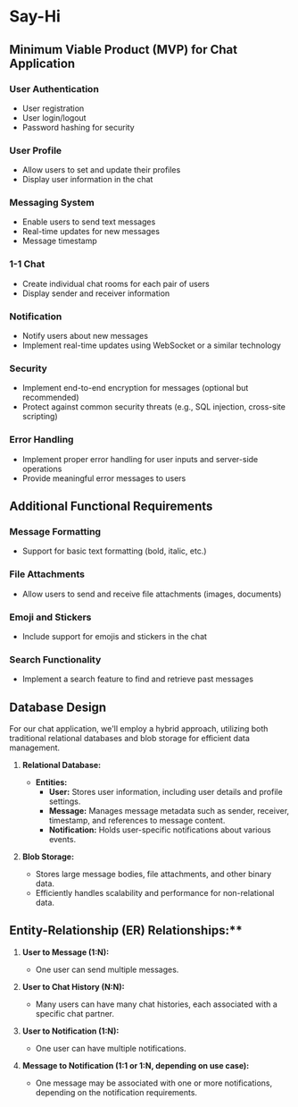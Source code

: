 # Say-Hi

## Minimum Viable Product (MVP) for Chat Application

### User Authentication
- User registration
- User login/logout
- Password hashing for security

### User Profile
- Allow users to set and update their profiles
- Display user information in the chat

### Messaging System
- Enable users to send text messages
- Real-time updates for new messages
- Message timestamp

### 1-1 Chat
- Create individual chat rooms for each pair of users
- Display sender and receiver information

### Notification
- Notify users about new messages
- Implement real-time updates using WebSocket or a similar technology

### Security
- Implement end-to-end encryption for messages (optional but recommended)
- Protect against common security threats (e.g., SQL injection, cross-site scripting)

### Error Handling
- Implement proper error handling for user inputs and server-side operations
- Provide meaningful error messages to users


## Additional Functional Requirements

### Message Formatting
- Support for basic text formatting (bold, italic, etc.)

### File Attachments
- Allow users to send and receive file attachments (images, documents)

### Emoji and Stickers
- Include support for emojis and stickers in the chat

### Search Functionality
- Implement a search feature to find and retrieve past messages


## Database Design

For our chat application, we'll employ a hybrid approach, utilizing both traditional relational databases and blob storage for efficient data management.

1. **Relational Database:**
   - **Entities:**
     - **User:** Stores user information, including user details and profile settings.
     - **Message:** Manages message metadata such as sender, receiver, timestamp, and references to message content.
     - **Notification:** Holds user-specific notifications about various events.

2. **Blob Storage:**
   - Stores large message bodies, file attachments, and other binary data.
   - Efficiently handles scalability and performance for non-relational data.


## Entity-Relationship (ER) Relationships:**

1. **User to Message (1:N):**
   - One user can send multiple messages.

2. **User to Chat History (N:N):**
   - Many users can have many chat histories, each associated with a specific chat partner.

3. **User to Notification (1:N):**
   - One user can have multiple notifications.

4. **Message to Notification (1:1 or 1:N, depending on use case):**
   - One message may be associated with one or more notifications, depending on the notification requirements.
